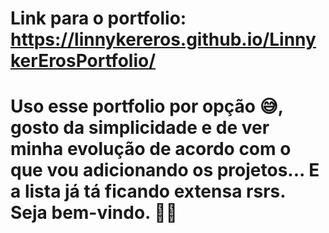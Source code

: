 # Link para o portfolio: https://linnykereros.github.io/LinnykerErosPortfolio/

# Uso esse portfolio por opção 😅, gosto da simplicidade e de ver minha evolução de acordo com o que vou adicionando os projetos... E a lista já tá ficando extensa rsrs. Seja bem-vindo. 👨‍💻
